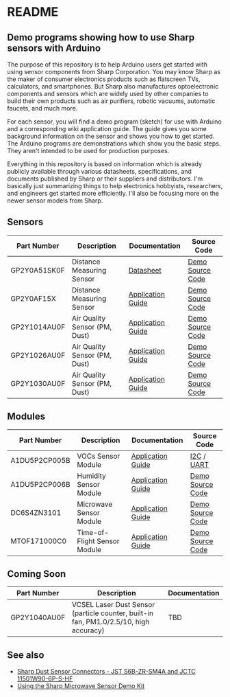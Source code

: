 # README
## Demo programs showing how to use Sharp sensors with Arduino

The purpose of this repository is to help Arduino users get started with using sensor components from Sharp Corporation. You may know Sharp as the maker of consumer electronics products such as flatscreen TVs, calculators, and smartphones. But Sharp also manufactures optoelectronic components and sensors which are widely used by other companies to build their own products such as air purifiers, robotic vacuums, automatic faucets, and much more.

For each sensor, you will find a demo program (sketch) for use with Arduino and a corresponding wiki application guide. The guide gives you some background information on the sensor and shows you how to get started. The Arduino programs are demonstrations which show you the basic steps. They aren't intended to be used for production purposes.

Everything in this repository is based on information which is already publicly available through various datasheets, specifications, and documents published by Sharp or their suppliers and distributors. I'm basically just summarizing things to help electronics hobbyists, researchers, and engineers get started more efficiently. I'll also be focusing more on the newer sensor models from Sharp.

## Sensors

| Part Number | Description | Documentation | Source Code |
|-------------|-------------|-------|------|
|GP2Y0A51SK0F|Distance Measuring Sensor|[Datasheet](http://www.socle-tech.com/doc/IC%20Channel%20Product/Sensors/Distance%20Measuring%20Sensor/Analog%20Output/gp2y0a51sk_e.pdf) | [Demo Source Code](https://github.com/sharpsensoruser/sharp-sensor-demos/blob/master/sharp_gp2y0a51sk0f_demo/sharp_gp2y0a51sk0f_demo.ino)|
|GP2Y0AF15X|Distance Measuring Sensor|[Application Guide](https://github.com/sharpsensoruser/sharp-sensor-demos/wiki/Application-Guide-for-Sharp-GP2Y0AF15X-Distance-Measuring-Sensor) | [Demo Source Code](https://github.com/sharpsensoruser/sharp-sensor-demos/blob/master/sharp_gp2y0af15x_demo/sharp_gp2y0af15x_demo.ino)|
|GP2Y1014AU0F|Air Quality Sensor (PM, Dust)|[Application Guide](https://github.com/sharpsensoruser/sharp-sensor-demos/wiki/Application-Guide-for-Sharp-GP2Y1014AU0F-Dust-Sensor)|[Demo Source Code](https://github.com/sharpsensoruser/sharp-sensor-demos/blob/master/sharp_gp2y1014au0f_demo/sharp_gp2y1014au0f_demo.ino)|
|GP2Y1026AU0F|Air Quality Sensor (PM, Dust)|[Application Guide](https://github.com/sharpsensoruser/sharp-sensor-demos/wiki/Application-Guide-for-Sharp-GP2Y1026AU0F-Dust-Sensor)|[Demo Source Code](https://github.com/sharpsensoruser/sharp-sensor-demos/blob/master/sharp_gp2y1026au0f_demo/sharp_gp2y1026au0f_demo.ino)|
|GP2Y1030AU0F|Air Quality Sensor (PM, Dust)|[Application Guide](https://github.com/sharpsensoruser/sharp-sensor-demos/wiki/Application-Guide-for-Sharp-GP2Y1030AU0F-Dust-Sensor)|[Demo Source Code](https://github.com/sharpsensoruser/sharp-sensor-demos/blob/master/sharp_gp2y1030au0f_demo/sharp_gp2y1030au0f_demo.ino)|

## Modules

| Part Number | Description | Documentation | Source Code |
|-------------|-------------|-------|------|
|A1DU5P2CP005B|VOCs Sensor Module|[Application Guide](https://github.com/sharpsensoruser/sharp-sensor-demos/wiki/Application-Guide-for-Sharp-A1DU5P2CP005B-VOCs-Sensor-Module)|[I2C](https://github.com/sharpsensoruser/sharp-sensor-demos/blob/master/sharp_a1du5p2cp005b_demo/sharp_a1du5p2cp005b_demo_i2c.ino) / [UART](https://github.com/sharpsensoruser/sharp-sensor-demos/blob/master/sharp_a1du5p2cp005b_demo/sharp_a1du5p2cp005b_demo_uart.ino)|
|A1DU5P2CP006B|Humidity Sensor Module|[Application Guide](https://github.com/sharpsensoruser/sharp-sensor-demos/wiki/Application-Guide-for-Sharp-A1DU5P2CP006B-Humidity-Sensor-Module)|[Demo Source Code](https://github.com/sharpsensoruser/sharp-sensor-demos/blob/master/sharp_a1du5p2cp006b_demo/sharp_a1du5p2cp006b_demo.ino)|
|DC6S4ZN3101|Microwave Sensor Module|[Application Guide](https://github.com/sharpsensoruser/sharp-sensor-demos/wiki/Application-Guide-for-Sharp-DC6S4ZN3101-Microwave-Motion-Sensor-Module)|[Demo Source Code](https://github.com/sharpsensoruser/sharp-sensor-demos/blob/master/sharp_dc6s4zn3101_demo/sharp_dc6s4zn3101_demo.ino)|
|MTOF171000C0|Time-of-Flight Sensor Module|[Application Guide](https://github.com/sharpsensoruser/sharp-sensor-demos/wiki/Application-Guide-for-Sharp-MTOF171000C0-Time-of-Flight-Sensor-Module)|[Demo Source Code](https://github.com/sharpsensoruser/sharp-sensor-demos/blob/master/sharp_mtof171000c0_demo/sharp_mtof171000c0_demo.ino)|

## Coming Soon

| Part Number | Description |Documentation|
|-------------|-------------|-------------|
|GP2Y1040AU0F|VCSEL Laser Dust Sensor (particle counter, built-in fan, PM1.0/2.5/10, high accuracy)|TBD|

## See also
* [Sharp Dust Sensor Connectors - JST S6B-ZR-SM4A and JCTC 11501W90-6P-S-HF](https://github.com/sharpsensoruser/sharp-sensor-demos/wiki/Sharp-Dust-Sensor-Connectors)
* [Using the Sharp Microwave Sensor Demo Kit](https://github.com/sharpsensoruser/sharp-sensor-demos/wiki/Using-the-Sharp-Microwave-Sensor-Demo-Kit)
